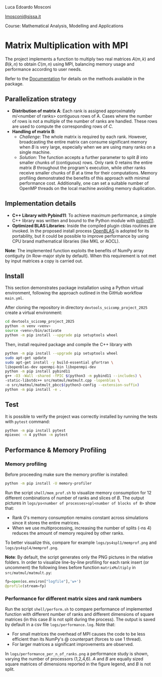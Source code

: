 Luca Edoardo Mosconi

lmosconi@sissa.it

Course: Mathematical Analysis, Modelling and Applications

# Matrix Multiplication with MPI
The project implements a function to multiply two real matrices $A(m,k)$ and $B(k,n)$ to obtain $C(m,n)$ using MPI, balancing memory usage and performance according to user needs.

Refer to the [Documentation](https://lucaedomosconi.github.io/devtools_scicomp_project_2025/) for details on the methods available in the package.

## Parallelization strategy
- **Distribution of matrix A**:
Each rank is assigned approximately m/\<number of ranks\> contiguous rows of A. Cases where the number of rows is not a multiple of the number of ranks are handled. These rows are used to compute the corresponding rows of $C$.
- **Handling of matrix B**:
    - *Challenge*: The whole matrix is required by each rank. However, broadcasting the entire matrix can consume significant memory when $B$ is very large, especially when we are using many ranks on a single machine.
    - *Solution*: The function accepts a further parameter to split $B$ into smaller chunks of (contiguous) rows. Only rank 0 retains the entire matrix $B$ throughout the program's execution, while other ranks receive smaller chunks of $B$ at a time for their computations. Memory profiling demonstrated the benefits of this approach with minimal performance cost. Additionally, one can set a suitable number of OpenMP threads on the local machine avoiding memory duplication.
## Implementation details
- **C++ Library with Pybind11**:
To achieve maximum performance, a simple C++ library was written and bound to the Python module with [pybind11](https://github.com/pybind/pybind11).
- **Optimized BLAS Libraries**:
Inside the compiled plugin cblas routines are invoked. In the proposed install process [OpenBLAS](https://github.com/OpenMathLib/OpenBLAS) is adopted for its portability, but it could be possible to improve performance by using CPU brand mathematical libraries (like MKL or AOCL).

**Note**: The implemented function exploits the benefits of NumPy array contiguity (in Row-major style by default). When this requirement is not met by input matrices a copy is carried out.

## Install
This section demonstrates package installation using a Python virtual environment, following the approach outlined in the GitHub workflow `main.yml`.

After cloning the repository in directory `devtools_scicomp_project_2025` create a virtual environment:
```bash
cd devtools_scicomp_project_2025
python -m venv <venv>
source <venv>/bin/activate
python -m pip install --upgrade pip setuptools wheel
```
Then, install required package and compile the C++ library with
```bash
python -m pip install --upgrade pip setuptools wheel
sudo apt-get update
sudo apt-get install -y build-essential gfortran \
libopenblas-dev openmpi-bin libopenmpi-dev
python -m pip install pybind11
g++ -O3 -Wall -shared -fPIC $(python3 -m pybind11 --includes) \
-static-libstdc++ src/matmul/matmult.cpp -lopenblas \
-o src/matmul/matmult_pbcc$(python3-config --extension-suffix)
python -m pip install -e .
```
## Test
It is possible to verify the project was correctly installed by running the tests with `pytest` command:
```bash
python -m pip install pytest
mpiexec -n 4 python -m pytest
```
## Performance & Memory Profiling
### Memory profiling
Before proceeding make sure the memory profiler is installed:
```bash
python -m pip install -U memory-profiler
```
Run the script `shell/mem_prof.sh` to visualize memory consumption for 12 different combinations of number of ranks and slices of $B$. The output pictures in `logs/ps<number of processes>spl<number of blocks of B>` show that:
- Rank 0's memory consumption remains constant across simulations since it stores the entire matrices.
- When we use multiprocessing, increasing the number of splits (-ns 4) reduces the amount of memory required by other ranks. 

To better visualize this, compare for example `logs/ps4spl1/memprof.png` and `logs/ps4spl4/memprof.png`.

**Note**: By default, the script generates only the PNG pictures in the relative folders. In order to visualize line-by-line profiling for each rank insert (or uncomment) the following lines before function `matrixMultiply` in `src/matmul/matmult.py`:
```python
fp=open(os.environ["logfile"],'w+')
@profile(stream=fp)
```

### Performance for different matrix sizes and rank numbers
Run the script `shell/perform.sh` to compare performance of implemented function with different number of ranks and different dimensions of square matrices (in this case $B$ is not split during the process). The output is saved by default in a csv file `logs/performance.log`.
Note that:
- For small matrices the overhead of MPI causes the code to be less efficient than its NumPy's @ counterpart (forces to use 1 thread). 
- For larger matrices a significant improvements are observed.

In `logs/performance_per_n_of_ranks.png` a performance study is shown, varying the number of processors (1,2,4,6). $A$ and $B$ are equally sized square matrices of dimensions reported in the figure legend, and $B$ is not split.